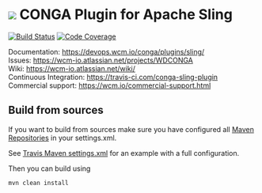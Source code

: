 <img src="https://wcm.io/images/favicon-16@2x.png"/> CONGA Plugin for Apache Sling
======
[![Build Status](https://travis-ci.com/wcm-io-devops/conga-sling-plugin.png?branch=develop)](https://travis-ci.com/wcm-io-devops/conga-sling-plugin)
[![Code Coverage](https://codecov.io/gh/wcm-io-devops/conga-sling-plugin/branch/develop/graph/badge.svg)](https://codecov.io/gh/wcm-io-devops/conga-sling-plugin)

Documentation: https://devops.wcm.io/conga/plugins/sling/<br/>
Issues: https://wcm-io.atlassian.net/projects/WDCONGA<br/>
Wiki: https://wcm-io.atlassian.net/wiki/<br/>
Continuous Integration: https://travis-ci.com/conga-sling-plugin<br/>
Commercial support: https://wcm.io/commercial-support.html


## Build from sources

If you want to build from sources make sure you have configured all [Maven Repositories](https://devops.wcm.io/maven.html) in your settings.xml.

See [Travis Maven settings.xml](https://github.com/conga-sling-plugin/blob/master/.travis.maven-settings.xml) for an example with a full configuration.

Then you can build using

```
mvn clean install
```

